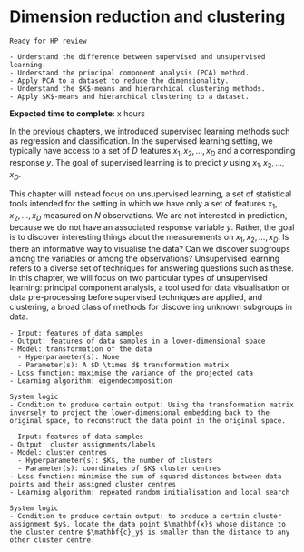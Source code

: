 # Dimension reduction and clustering
<!-- # Principal Component Analysis & $K$-Means Clustering -->

<!-- Capitalise initials. As compact as possible, prefer ONE line. -->
<!-- We use **UK** English spelling. -->
<!-- File names should be all lowercase, with words separated by hyphens (-), and no spaces.  Each chapter must include an "overview.md" and "quiz-sum-ref.md"-->

```{admonition} Status
Ready for HP review
```

```{admonition} Objectives
- Understand the difference between supervised and unsupervised learning.
- Understand the principal component analysis (PCA) method.
- Apply PCA to a dataset to reduce the dimensionality.
- Understand the $K$-means and hierarchical clustering methods.
- Apply $K$-means and hierarchical clustering to a dataset.
```

**Expected time to complete**: x hours

In the previous chapters, we introduced supervised learning methods such as regression and classification. In the supervised learning setting, we typically have access to a set of $D$ features $x_1, x_2, \ldots, x_D$ and a corresponding response $y$. The goal of supervised learning is to predict $y$ using $x_1, x_2, \ldots, x_D$.

This chapter will instead focus on unsupervised learning, a set of statistical tools intended for the setting in which we have only a set of features $x_1, x_2, \ldots, x_D$ measured on $N$ observations. We are not interested in prediction, because we do not have an associated response variable $y$. Rather, the goal is to discover interesting things about the measurements on $x_1, x_2, \ldots, x_D$. Is there an informative way to visualise the data? Can we discover subgroups among the variables or among the observations? Unsupervised learning refers to a diverse set of techniques for answering questions such as these. In this chapter, we will focus on two particular types of unsupervised learning: principal component analysis, a tool used for data visualisation or data pre-processing before supervised techniques are applied, and clustering, a broad class of methods for discovering unknown subgroups in data.

```{admonition} Ingredients: Principal components analysis
- Input: features of data samples
- Output: features of data samples in a lower-dimensional space
- Model: transformation of the data
  - Hyperparameter(s): None
  - Parameter(s): A $D \times d$ transformation matrix
- Loss function: maximise the variance of the projected data
- Learning algorithm: eigendecomposition
```

```{admonition} Transparency: Principal components analysis
System logic
- Condition to produce certain output: Using the transformation matrix inversely to project the lower-dimensional embedding back to the original space, to reconstruct the data point in the original space.
```

```{admonition} Ingredients: $K$-means clustering
- Input: features of data samples
- Output: cluster assignments/labels
- Model: cluster centres
  - Hyperparameter(s): $K$, the number of clusters
  - Parameter(s): coordinates of $K$ cluster centres
- Loss function: minimise the sum of squared distances between data points and their assigned cluster centres
- Learning algorithm: repeated random initialisation and local search
```

```{admonition} Transparency: $K$-means clustering
System logic
- Condition to produce certain output: to produce a certain cluster assignment $y$, locate the data point $\mathbf{x}$ whose distance to the cluster centre $\mathbf{c}_y$ is smaller than the distance to any other cluster centre.
```

<!-- - What input to produce certain output:
- How to produce certain output: -->
